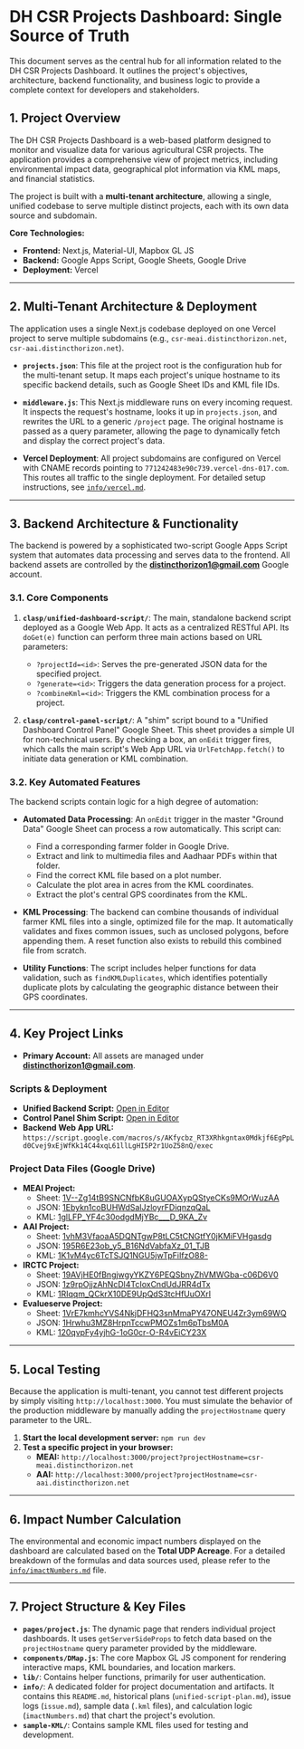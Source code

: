 # DH CSR Projects Dashboard: Single Source of Truth

This document serves as the central hub for all information related to the DH CSR Projects Dashboard. It outlines the project's objectives, architecture, backend functionality, and business logic to provide a complete context for developers and stakeholders.

## 1. Project Overview

The DH CSR Projects Dashboard is a web-based platform designed to monitor and visualize data for various agricultural CSR projects. The application provides a comprehensive view of project metrics, including environmental impact data, geographical plot information via KML maps, and financial statistics.

The project is built with a **multi-tenant architecture**, allowing a single, unified codebase to serve multiple distinct projects, each with its own data source and subdomain.

**Core Technologies:**
*   **Frontend:** Next.js, Material-UI, Mapbox GL JS
*   **Backend:** Google Apps Script, Google Sheets, Google Drive
*   **Deployment:** Vercel

---

## 2. Multi-Tenant Architecture & Deployment

The application uses a single Next.js codebase deployed on one Vercel project to serve multiple subdomains (e.g., `csr-meai.distincthorizon.net`, `csr-aai.distincthorizon.net`).

*   **`projects.json`**: This file at the project root is the configuration hub for the multi-tenant setup. It maps each project's unique hostname to its specific backend details, such as Google Sheet IDs and KML file IDs.

*   **`middleware.js`**: This Next.js middleware runs on every incoming request. It inspects the request's hostname, looks it up in `projects.json`, and rewrites the URL to a generic `/project` page. The original hostname is passed as a query parameter, allowing the page to dynamically fetch and display the correct project's data.

*   **Vercel Deployment**: All project subdomains are configured on Vercel with CNAME records pointing to `771242483e90c739.vercel-dns-017.com`. This routes all traffic to the single deployment. For detailed setup instructions, see [`info/vercel.md`](./vercel.md).

---

## 3. Backend Architecture & Functionality

The backend is powered by a sophisticated two-script Google Apps Script system that automates data processing and serves data to the frontend. All backend assets are controlled by the **distincthorizon1@gmail.com** Google account.

### 3.1. Core Components

1.  **`clasp/unified-dashboard-script/`**: The main, standalone backend script deployed as a Google Web App. It acts as a centralized RESTful API. Its `doGet(e)` function can perform three main actions based on URL parameters:
    *   `?projectId=<id>`: Serves the pre-generated JSON data for the specified project.
    *   `?generate=<id>`: Triggers the data generation process for a project.
    *   `?combineKml=<id>`: Triggers the KML combination process for a project.

2.  **`clasp/control-panel-script/`**: A "shim" script bound to a "Unified Dashboard Control Panel" Google Sheet. This sheet provides a simple UI for non-technical users. By checking a box, an `onEdit` trigger fires, which calls the main script's Web App URL via `UrlFetchApp.fetch()` to initiate data generation or KML combination.

### 3.2. Key Automated Features

The backend scripts contain logic for a high degree of automation:

*   **Automated Data Processing**: An `onEdit` trigger in the master "Ground Data" Google Sheet can process a row automatically. This script can:
    *   Find a corresponding farmer folder in Google Drive.
    *   Extract and link to multimedia files and Aadhaar PDFs within that folder.
    *   Find the correct KML file based on a plot number.
    *   Calculate the plot area in acres from the KML coordinates.
    *   Extract the plot's central GPS coordinates from the KML.

*   **KML Processing**: The backend can combine thousands of individual farmer KML files into a single, optimized file for the map. It automatically validates and fixes common issues, such as unclosed polygons, before appending them. A reset function also exists to rebuild this combined file from scratch.

*   **Utility Functions**: The script includes helper functions for data validation, such as `findKMLDuplicates`, which identifies potentially duplicate plots by calculating the geographic distance between their GPS coordinates.

---

## 4. Key Project Links

*   **Primary Account:** All assets are managed under **distincthorizon1@gmail.com**.

### Scripts & Deployment
*   **Unified Backend Script:** [Open in Editor](https://script.google.com/d/1bwJ5mrmdgWyuJZqqn_Eru6W7LDM7f0Plr6EKrGj_uv-XjkzC4Hri5DFx/edit)
*   **Control Panel Shim Script:** [Open in Editor](https://script.google.com/d/1r9rdXbYbF-Cj3ZDEmw93mXa5t5OVDBTVS7JfWbJPTnPLQwTsYBCl1-5x/edit)
*   **Backend Web App URL:** `https://script.google.com/macros/s/AKfycbz_RT3XRhkgntax0Mdkjf6EgPpLd0Cvej9xEjWfKk14C44xqL61llLgHI5P2r1UoZ58nQ/exec`

### Project Data Files (Google Drive)
*   **MEAI Project:**
    *   Sheet: [1V--Zg14tB9SNCNfbK8uGUOAXypQStyeCKs9MOrWuzAA](https://docs.google.com/spreadsheets/d/1V--Zg14tB9SNCNfbK8uGUOAXypQStyeCKs9MOrWuzAA/edit)
    *   JSON: [1Ebykn1coBUHWdSalJzloyrFDiqnzqQaL](https://drive.google.com/file/d/1Ebykn1coBUHWdSalJzloyrFDiqnzqQaL/view)
    *   KML: [1glLFP_YF4c30odgdMjYBc___D_9KA_Zv](https://drive.google.com/file/d/1glLFP_YF4c30odgdMjYBc___D_9KA_Zv/view)
*   **AAI Project:**
    *   Sheet: [1vhM3VfaoaA5DQNTgwP8tLC5tCNGtfY0jKMiFVHgasdg](https://docs.google.com/spreadsheets/d/1vhM3VfaoaA5DQNTgwP8tLC5tCNGtfY0jKMiFVHgasdg/edit)
    *   JSON: [195R6E23ob_y5_B16NdVabfaXz_01_TJB](https://drive.google.com/file/d/195R6E23ob_y5_B16NdVabfaXz_01_TJB/view)
    *   KML: [1K1vM4yc6TcTSJQ1NGU5jwTpFiIfzO88-](https://drive.google.com/file/d/1K1vM4yc6TcTSJQ1NGU5jwTpFiIfzO88-/view)
*   **IRCTC Project:**
    *   Sheet: [19AVjHE0fBngjwgyYKZY6PEQSbnyZhVMWGba-c06D6V0](https://docs.google.com/spreadsheets/d/19AVjHE0fBngjwgyYKZY6PEQSbnyZhVMWGba-c06D6V0/edit)
    *   JSON: [1z9rpOjjzAhNcDl4TcIoxCndUdJRR4dTx](https://drive.google.com/file/d/1z9rpOjjzAhNcDl4TcIoxCndUdJRR4dTx/view)
    *   KML: [1RIqqm_QCkrX10DE9UpQdS3tcHfUuOXrI](https://drive.google.com/file/d/1RIqqm_QCkrX10DE9UpQdS3tcHfUuOXrI/view)
*   **Evalueserve Project:**
    *   Sheet: [1VrE7kmhcYVS4NkjDFHQ3snMmaPY47ONEU4Zr3ym69WQ](https://docs.google.com/spreadsheets/d/1VrE7kmhcYVS4NkjDFHQ3snMmaPY47ONEU4Zr3ym69WQ/edit)
    *   JSON: [1Hrwhu3MZ8HrpnTccwPMOZs1m6pTbsM0A](https://drive.google.com/file/d/1Hrwhu3MZ8HrpnTccwPMOZs1m6pTbsM0A/view)
    *   KML: [120qvpFy4yjhG-1oG0cr-O-R4vEiCY23X](https://drive.google.com/file/d/120qvpFy4yjhG-1oG0cr-O-R4vEiCY23X/view)

---

## 5. Local Testing

Because the application is multi-tenant, you cannot test different projects by simply visiting `http://localhost:3000`. You must simulate the behavior of the production middleware by manually adding the `projectHostname` query parameter to the URL.

1.  **Start the local development server:** `npm run dev`
2.  **Test a specific project in your browser:**
    *   **MEAI:** `http://localhost:3000/project?projectHostname=csr-meai.distincthorizon.net`
    *   **AAI:** `http://localhost:3000/project?projectHostname=csr-aai.distincthorizon.net`

---

## 6. Impact Number Calculation

The environmental and economic impact numbers displayed on the dashboard are calculated based on the **Total UDP Acreage**. For a detailed breakdown of the formulas and data sources used, please refer to the [`info/imactNumbers.md`](./imactNumbers.md) file.

---

## 7. Project Structure & Key Files

*   **`pages/project.js`**: The dynamic page that renders individual project dashboards. It uses `getServerSideProps` to fetch data based on the `projectHostname` query parameter provided by the middleware.
*   **`components/DMap.js`**: The core Mapbox GL JS component for rendering interactive maps, KML boundaries, and location markers.
*   **`lib/`**: Contains helper functions, primarily for user authentication.
*   **`info/`**: A dedicated folder for project documentation and artifacts. It contains this `README.md`, historical plans (`unified-script-plan.md`), issue logs (`issue.md`), sample data (`.kml` files), and calculation logic (`imactNumbers.md`) that chart the project's evolution.
*   **`sample-KML/`**: Contains sample KML files used for testing and development.